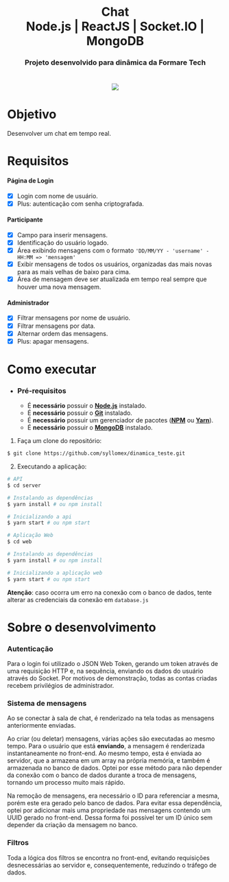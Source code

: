 <h1 align="center">Chat<br>
<span align="center">Node.js | ReactJS | Socket.IO | MongoDB</span>
</h1>
<h3 align="center">Projeto desenvolvido para dinâmica da Formare Tech</h3>
<h1 align="center"><img src="https://img.shields.io/github/languages/top/syllomex/dinamica_teste?style=flat-square"></h1>

# Objetivo

Desenvolver um chat em tempo real.

# Requisitos

#### Página de Login
- [x] Login com nome de usuário.
- [x] Plus: autenticação com senha criptografada.

#### Participante
- [x] Campo para inserir mensagens.
- [x] Identificação do usuário logado.
- [x] Área exibindo mensagens com o formato ```'DD/MM/YY - 'username' - HH:MM => 'mensagem'```
- [x] Exibir mensagens de todos os usuários, organizadas das mais novas para as mais velhas de baixo para cima.
- [x] Área de mensagem deve ser atualizada em tempo real sempre que houver uma nova mensagem.

#### Administrador
- [x] Filtrar mensagens por nome de usuário.
- [x] Filtrar mensagens por data.
- [x] Alternar ordem das mensagens.
- [x] Plus: apagar mensagens.

# Como executar

- ### Pré-requisitos
  - É **necessário** possuir o **[Node.js](https://nodejs.org/en/)** instalado.
  - É **necessário** possuir o **[Git](https://git-scm.com/)** instalado.
  - É **necessário** possuir um gerenciador de pacotes (**[NPM](https://www.npmjs.com/)** ou **[Yarn](https://yarnpkg.com/)**).
  - É **necessário** possuir o **[MongoDB](https://www.mongodb.com/try/download/community)** instalado.
 
1. Faça um clone do repositório:
```sh
$ git clone https://github.com/syllomex/dinamica_teste.git
```

2. Executando a aplicação:
```sh
# API
$ cd server

# Instalando as dependências
$ yarn install # ou npm install

# Inicializando a api
$ yarn start # ou npm start

# Aplicação Web
$ cd web

# Instalando as dependências
$ yarn install # ou npm install

# Inicializando a aplicação web
$ yarn start # ou npm start
```

**Atenção**: caso ocorra um erro na conexão com o banco de dados, tente alterar as credenciais da conexão em ```database.js```

# Sobre o desenvolvimento
### Autenticação
Para o login foi utilizado o JSON Web Token, gerando um token através de uma requisição HTTP e, na sequência, enviando os dados do usuário através do Socket.
Por motivos de demonstração, todas as contas criadas recebem privilégios de administrador.

### Sistema de mensagens
Ao se conectar à sala de chat, é renderizado na tela todas as mensagens anteriormente enviadas.

Ao criar (ou deletar) mensagens, várias ações são executadas ao mesmo tempo.
Para o usuário que está **enviando**, a mensagem é renderizada instantaneamente no front-end. Ao mesmo tempo, esta é enviada ao servidor, que a armazena em um array na própria memória, e também é armazenada no banco de dados.
Optei por esse método para não depender da conexão com o banco de dados durante a troca de mensagens, tornando um processo muito mais rápido.

Na remoção de mensagens, era necessário o ID para referenciar a mesma, porém este era gerado pelo banco de dados. Para evitar essa dependência, optei por adicionar mais uma propriedade nas mensagens contendo um UUID gerado no front-end. Dessa forma foi possível ter um ID único sem depender da criação da mensagem no banco.

### Filtros
Toda a lógica dos filtros se encontra no front-end, evitando requisições desnecessárias ao servidor e, consequentemente, reduzindo o tráfego de dados.
